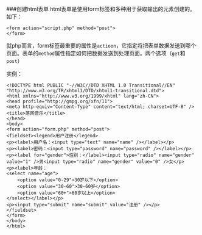 ###创建html表单
html表单是使用form标签和多种用于获取输出的元素创建的。如下：

    <form action="script.php" method="post">
    </form>

就php而言，form标签最重要的属性是`actioon`，它指定将把表单数据发送到哪个页面。表单的`method`属性指定如何把数据发送到处理页面。两个选项（`get`和`post`）

实例：

    <!DOCTYPE html PUBLIC "-//W3C//DTD XHTML 1.0 Transitional//EN" "http://www.w3.org/TR/xhtml1/DTD/xhtml1-transitional.dtd">
    <html xmlns="http://www.w3.org/1999/xhtml" lang="zh-CN">
    <head profile="http://gmpg.org/xfn/11">
    <meta http-equiv="Content-Type" content="text/html; charset=UTF-8" />
    <title>落网音乐</title>
    </head>
    <body>
    <form action="form.php" method="post">
    <fieldset><legend>用户注册</legend>
    <p><label>用户名：<input type="text" name="name" /></label></p>
    <p><label>密码：<input type="password" name="password" /></label></p>
    <p><label for="gender">性别：</label><input type="radio" name="gender" value="1" />男<input type="radio" name="gender" value="0" />女</p>
    <p><label>年龄：
    <select name="age">
        <option value="0-29">30岁以下</option>
    	<option value="30-60">30-60岁</option>
    	<option value="60+">60岁以上</option>
    </select></label></p>
    <p><input type="submit" name="submit" value="注册" /></p>
    </fieldset>
    </form>
    </body>
    </html>
